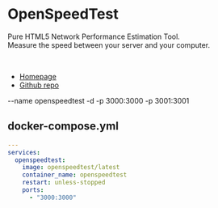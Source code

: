 # OpenSpeedTest
Pure HTML5 Network Performance Estimation Tool.<br>
Measure the speed between your server and your computer.

<br>

- [Homepage](http://openspeedtest.com)
- [Github repo](https://github.com/openspeedtest/Speed-Test)

--name openspeedtest -d -p 3000:3000 -p 3001:3001

## docker-compose.yml
```yml
---
services:
  openspeedtest:
    image: openspeedtest/latest
    container_name: openspeedtest
    restart: unless-stopped
    ports:
      - "3000:3000"
```
